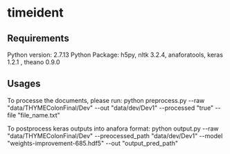 # timeident

## Requirements
Python version: 2.7.13
Python Package: h5py, nltk 3.2.4, anaforatools, keras 1.2.1 , theano 0.9.0

## Usages
To processe the documents, please run:
python preprocess.py --raw "data/THYMEColonFinal/Dev" --out "data/dev/Dev1" --processed "true" --file "file_name.txt"

To postprocess keras outputs into anafora format:
python output.py --raw "data/THYMEColonFinal/Dev" --preocessed_path "data/dev/Dev1" --model "weights-improvement-685.hdf5" --out "output_pred_path"


